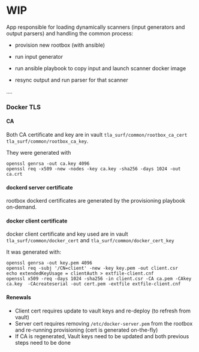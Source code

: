 # WIP

App responsible for loading dynamically scanners (input generators and output parsers) and handling the common process:

* provision new rootbox (with ansible)

* run input generator
* run ansible playbook to copy input and launch scanner docker image
* resync output and run parser for that scanner

....


### Docker TLS

#### CA

Both CA certificate and key are in vault `tla_surf/common/rootbox_ca_cert` `tla_surf/common/rootbox_ca_key`.

They were generated with

```
openssl genrsa -out ca.key 4096
openssl req -x509 -new -nodes -key ca.key -sha256 -days 1024 -out ca.crt
```

#### dockerd server certificate

rootbox dockerd certificates are generated by the provisioning playbook on-demand.

#### docker client certificate

docker client certificate and key used are in vault `tla_surf/common/docker_cert` and `tla_surf/common/docker_cert_key`

It was generated with:

```
openssl genrsa -out key.pem 4096
openssl req -subj '/CN=client' -new -key key.pem -out client.csr
echo extendedKeyUsage = clientAuth > extfile-client.cnf
openssl x509 -req -days 1024 -sha256 -in client.csr -CA ca.pem -CAkey ca.key  -CAcreateserial -out cert.pem -extfile extfile-client.cnf
``` 

#### Renewals

* Client cert requires update to vault keys and re-deploy (to refresh from vault)
* Server cert requires removing `/etc/docker-server.pem` from the rootbox and re-running provisioning (cert is generated on-the-fly)
* If CA is regenerated, Vault keys need to be updated and both previous steps need to be done
